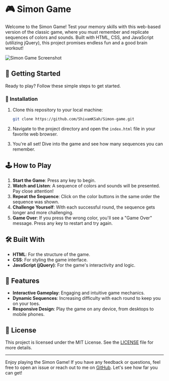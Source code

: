 # 🎮 Simon Game

Welcome to the Simon Game! Test your memory skills with this web-based version of the classic game, where you must remember and replicate sequences of colors and sounds. Built with HTML, CSS, and JavaScript (utilizing jQuery), this project promises endless fun and a good brain workout!

![Simon Game Screenshot](images/simon-game-screenshot.jpg)

## 🚀 Getting Started

Ready to play? Follow these simple steps to get started.

### 🔧 Installation

1. Clone this repository to your local machine:
   ```bash
   git clone https://github.com/ShivamKSah/Simon-game.git
   ```

2. Navigate to the project directory and open the `index.html` file in your favorite web browser.

3. You're all set! Dive into the game and see how many sequences you can remember.

## 🕹 How to Play

1. **Start the Game**: Press any key to begin.
2. **Watch and Listen**: A sequence of colors and sounds will be presented. Pay close attention!
3. **Repeat the Sequence**: Click on the color buttons in the same order the sequence was shown.
4. **Challenge Yourself**: With each successful round, the sequence gets longer and more challenging.
5. **Game Over**: If you press the wrong color, you'll see a "Game Over" message. Press any key to restart and try again.

## 🛠️ Built With

- **HTML**: For the structure of the game.
- **CSS**: For styling the game interface.
- **JavaScript (jQuery)**: For the game's interactivity and logic.

## 🎉 Features

- **Interactive Gameplay**: Engaging and intuitive game mechanics.
- **Dynamic Sequences**: Increasing difficulty with each round to keep you on your toes.
- **Responsive Design**: Play the game on any device, from desktops to mobile phones.

## 📄 License

This project is licensed under the MIT License. See the [LICENSE](LICENSE) file for more details.

---

Enjoy playing the Simon Game! If you have any feedback or questions, feel free to open an issue or reach out to me on [GitHub](https://github.com/ShivamKSah). Let's see how far you can get!
